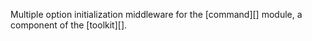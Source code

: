 Multiple option initialization middleware for the [command][] module, a component of the [toolkit][].
